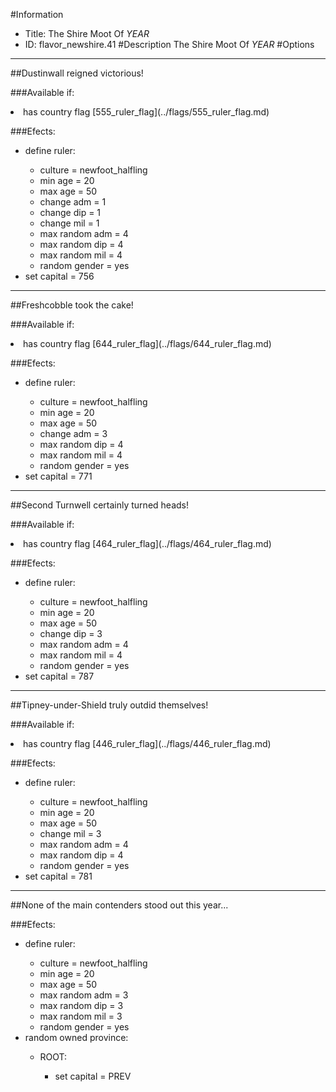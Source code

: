 #Information
 - Title: The Shire Moot Of $YEAR$
 - ID: flavor_newshire.41
#Description
The Shire Moot Of $YEAR$
#Options

___
##Dustinwall reigned victorious!

###Available if:
<li>has country flag [555_ruler_flag](../flags/555_ruler_flag.md)</li>

###Efects:<ul><li>define ruler:</li><ul><li>culture = newfoot_halfling</li><li>min age = 20</li><li>max age = 50</li><li>change adm = 1</li><li>change dip = 1</li><li>change mil = 1</li><li>max random adm = 4</li><li>max random dip = 4</li><li>max random mil = 4</li><li>random gender = yes</li></ul><li>set capital = 756</li></ul>

___
##Freshcobble took the cake!

###Available if:
<li>has country flag [644_ruler_flag](../flags/644_ruler_flag.md)</li>

###Efects:<ul><li>define ruler:</li><ul><li>culture = newfoot_halfling</li><li>min age = 20</li><li>max age = 50</li><li>change adm = 3</li><li>max random dip = 4</li><li>max random mil = 4</li><li>random gender = yes</li></ul><li>set capital = 771</li></ul>

___
##Second Turnwell certainly turned heads!

###Available if:
<li>has country flag [464_ruler_flag](../flags/464_ruler_flag.md)</li>

###Efects:<ul><li>define ruler:</li><ul><li>culture = newfoot_halfling</li><li>min age = 20</li><li>max age = 50</li><li>change dip = 3</li><li>max random adm = 4</li><li>max random mil = 4</li><li>random gender = yes</li></ul><li>set capital = 787</li></ul>

___
##Tipney-under-Shield truly outdid themselves!

###Available if:
<li>has country flag [446_ruler_flag](../flags/446_ruler_flag.md)</li>

###Efects:<ul><li>define ruler:</li><ul><li>culture = newfoot_halfling</li><li>min age = 20</li><li>max age = 50</li><li>change mil = 3</li><li>max random adm = 4</li><li>max random dip = 4</li><li>random gender = yes</li></ul><li>set capital = 781</li></ul>

___
##None of the main contenders stood out this year...

###Efects:<ul><li>define ruler:</li><ul><li>culture = newfoot_halfling</li><li>min age = 20</li><li>max age = 50</li><li>max random adm = 3</li><li>max random dip = 3</li><li>max random mil = 3</li><li>random gender = yes</li></ul><li>random owned province:</li><ul><li>ROOT:</li><ul><li>set capital = PREV</li></ul></ul></ul>
